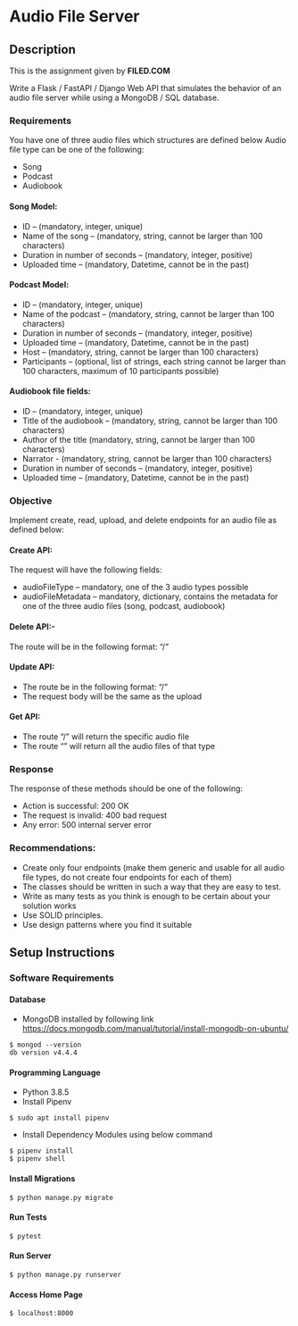 # Audio File Server
## Description
This is the assignment given by **FILED.COM**

Write a Flask / FastAPI / Django Web API that simulates the behavior of an audio file
server while using a MongoDB / SQL database.

### Requirements
You have one of three audio files which structures are defined below
Audio file type can be one of the following:
- Song
- Podcast
- Audiobook

#### Song Model:
- ID – (mandatory, integer, unique)
- Name of the song – (mandatory, string, cannot be larger than 100 characters)
- Duration in number of seconds – (mandatory, integer, positive)
- Uploaded time – (mandatory, Datetime, cannot be in the past)

#### Podcast Model:
- ID – (mandatory, integer, unique)
- Name of the podcast – (mandatory, string, cannot be larger than 100 characters)
- Duration in number of seconds – (mandatory, integer, positive)
- Uploaded time – (mandatory, Datetime, cannot be in the past)
- Host – (mandatory, string, cannot be larger than 100 characters)
- Participants – (optional, list of strings, each string cannot be larger than
  100 characters, maximum of 10 participants possible)

#### Audiobook file fields:
- ID – (mandatory, integer, unique)
- Title of the audiobook – (mandatory, string, cannot be larger than 100 characters)
- Author of the title (mandatory, string, cannot be larger than 100 characters)
- Narrator - (mandatory, string, cannot be larger than 100 characters)
- Duration in number of seconds – (mandatory, integer, positive)
- Uploaded time – (mandatory, Datetime, cannot be in the past)

### Objective
Implement create, read, upload, and delete endpoints for an audio file as defined below:

#### Create API:
The request will have the following fields:
- audioFileType – mandatory, one of the 3 audio types possible
- audioFileMetadata – mandatory, dictionary, contains the metadata for one
  of the three audio files (song, podcast, audiobook)

#### Delete API:-
The route will be in the following format: “<audioFileType>/<audioFileID>”

#### Update API:
- The route be in the following format: “<audioFileType>/<audioFileID>”
- The request body will be the same as the upload

#### Get API:
- The route “<audioFileType>/<audioFileID>” will return the specific audio file
- The route “<audioFileType>” will return all the audio files of that type

### Response
The response of these methods should be one of the following:
- Action is successful: 200 OK
- The request is invalid: 400 bad request
- Any error: 500 internal server error

### Recommendations:
- Create only four endpoints (make them generic and usable for all audio file types,
  do not create four endpoints for each of them)
- The classes should be written in such a way that they are easy to test.
- Write as many tests as you think is enough to be certain about your solution works
- Use SOLID principles.
- Use design patterns where you find it suitable
  
## Setup Instructions
### Software Requirements
#### Database
- MongoDB installed by following link https://docs.mongodb.com/manual/tutorial/install-mongodb-on-ubuntu/
```
$ mongod --version
db version v4.4.4
```
#### Programming Language
- Python 3.8.5
- Install Pipenv
```
$ sudo apt install pipenv
```
- Install Dependency Modules using below command
```
$ pipenv install
$ pipenv shell
```
#### Install Migrations
```
$ python manage.py migrate
```
#### Run Tests
```
$ pytest
```
#### Run Server
```
$ python manage.py runserver
```
#### Access Home Page
```
$ localhost:8000
```